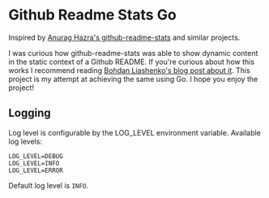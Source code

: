 # Github Readme Stats Go

Inspired by [Anurag Hazra's github-readme-stats](https://github.com/anuraghazra/github-readme-stats) and similar projects.

I was curious how github-readme-stats was able to show dynamic content in the static context of a Github README. If you're curious about how this works I recommend reading [Bohdan Liashenko's blog post about it](https://codecrumbs.io/library/github-readme-stats). This project is my attempt at achieving the same using Go. I hope you enjoy the project!

## Logging
Log level is configurable by the LOG_LEVEL environment variable. Available log levels:
```
LOG_LEVEL=DEBUG
LOG_LEVEL=INFO
LOG_LEVEL=ERROR
```
Default log level is `INFO`.